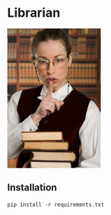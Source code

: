 # Librarian

![Shhh](https://github.com/theodo/librarian/blob/master/resources/shhh.jpg)

## Installation

```
pip install -r requirements.txt
```
